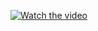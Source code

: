 [![Watch the video](https://img.youtube.com/vi/nyfV-OWfZsY&t/default.jpg)](https://youtu.be/nyfV-OWfZsY&t)
